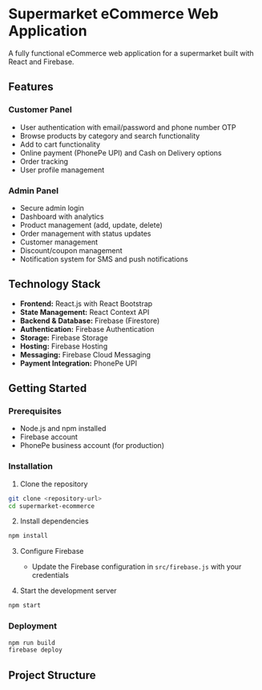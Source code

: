 # Supermarket eCommerce Web Application

A fully functional eCommerce web application for a supermarket built with React and Firebase.

## Features

### Customer Panel
- User authentication with email/password and phone number OTP
- Browse products by category and search functionality
- Add to cart functionality
- Online payment (PhonePe UPI) and Cash on Delivery options
- Order tracking
- User profile management

### Admin Panel
- Secure admin login
- Dashboard with analytics
- Product management (add, update, delete)
- Order management with status updates
- Customer management
- Discount/coupon management
- Notification system for SMS and push notifications

## Technology Stack

- **Frontend:** React.js with React Bootstrap
- **State Management:** React Context API
- **Backend & Database:** Firebase (Firestore)
- **Authentication:** Firebase Authentication
- **Storage:** Firebase Storage
- **Hosting:** Firebase Hosting
- **Messaging:** Firebase Cloud Messaging
- **Payment Integration:** PhonePe UPI

## Getting Started

### Prerequisites
- Node.js and npm installed
- Firebase account
- PhonePe business account (for production)

### Installation

1. Clone the repository
```bash
git clone <repository-url>
cd supermarket-ecommerce
```

2. Install dependencies
```bash
npm install
```

3. Configure Firebase
   - Update the Firebase configuration in `src/firebase.js` with your credentials

4. Start the development server
```bash
npm start
```

### Deployment

```bash
npm run build
firebase deploy
```

## Project Structure

